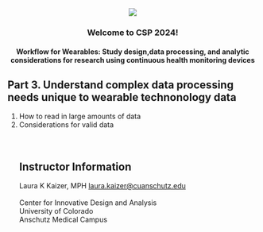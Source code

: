 <div align="center"><img src="https://github.com/graulaurak/CSP2024_Wearables/blob/master/Header.jpg"> </div>
<h3 align="center">
  Welcome to CSP 2024!
</h3>
<h4 align="Center">
Workflow for Wearables: Study design,data processing, and analytic considerations for research using continuous health monitoring devices
</h4>

## Part 3. Understand complex data processing needs unique to wearable technonology data
<ol>
<li> How to read in large amounts of data </li>
<li> Considerations for valid data </li>
</br></br>

## Instructor Information
 Laura K Kaizer, MPH laura.kaizer@cuanschutz.edu </br>
</br>
Center for Innovative Design and Analysis
</br>
University of Colorado
</br>
Anschutz Medical Campus
</br></br>



